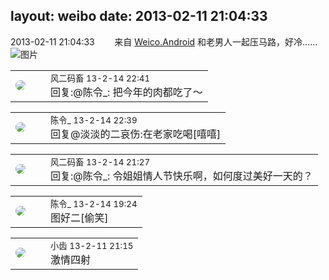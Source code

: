 layout: weibo
date: 2013-02-11 21:04:33
---
<meta name="referrer" content="no-referrer" />

2013-02-11 21:04:33  &nbsp;&nbsp;&nbsp;&nbsp;&nbsp;&nbsp; 来自 <a href="http://app.weibo.com/t/feed/l4RWD" rel="nofollow">Weico.Android</a>
和老男人一起压马路，好冷…… ​​​
![图片](https://ww3.sinaimg.cn/large/6d2a6003jw1e1prnbezbrj.jpg)

<table style="width: 100%;">
  <tr>
    <td style="width: 40px;"><img style="border-radius:50%" src="https://tva3.sinaimg.cn/crop.0.0.639.639.50/6d2a6003jw8f3idy69w2gj20hs0hrt9g.jpg?KID=imgbed,tva&Expires=1624467287&ssig=yGdNRZtwf%2B"></td>
    <td colspan="2"><small>风二码畜 13-2-14 22:41</small><br/>回复:@陈令_: 把今年的肉都吃了～</td>
  </tr>
</table>

<table style="width: 100%;">
  <tr>
    <td style="width: 40px;"><img style="border-radius:50%" src="https://tva2.sinaimg.cn/crop.0.0.180.180.50/6ccc9e5fjw1e8qgp5bmzyj2050050aa8.jpg?KID=imgbed,tva&Expires=1624467287&ssig=Dp8xO9cQJ1"></td>
    <td colspan="2"><small>陈令_ 13-2-14 22:39</small><br/>回复@淡淡的二哀伤:在老家吃喝[嘻嘻]</td>
  </tr>
</table>

<table style="width: 100%;">
  <tr>
    <td style="width: 40px;"><img style="border-radius:50%" src="https://tva3.sinaimg.cn/crop.0.0.639.639.50/6d2a6003jw8f3idy69w2gj20hs0hrt9g.jpg?KID=imgbed,tva&Expires=1624467287&ssig=yGdNRZtwf%2B"></td>
    <td colspan="2"><small>风二码畜 13-2-14 21:27</small><br/>回复:@陈令_: 令姐姐情人节快乐啊，如何度过美好一天的？</td>
  </tr>
</table>

<table style="width: 100%;">
  <tr>
    <td style="width: 40px;"><img style="border-radius:50%" src="https://tva2.sinaimg.cn/crop.0.0.180.180.50/6ccc9e5fjw1e8qgp5bmzyj2050050aa8.jpg?KID=imgbed,tva&Expires=1624467287&ssig=Dp8xO9cQJ1"></td>
    <td colspan="2"><small>陈令_ 13-2-14 19:24</small><br/>图好二[偷笑]</td>
  </tr>
</table>

<table style="width: 100%;">
  <tr>
    <td style="width: 40px;"><img style="border-radius:50%" src="https://tva3.sinaimg.cn/crop.0.0.480.480.50/4d4bc111jw8ejj3t36gwaj20dc0dc769.jpg?KID=imgbed,tva&Expires=1624467287&ssig=nNmV8uYsKs"></td>
    <td colspan="2"><small>小齿 13-2-11 21:15</small><br/>激情四射</td>
  </tr>
</table>
